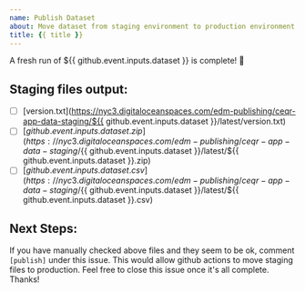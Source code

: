 ```yaml
---
name: Publish Dataset
about: Move dataset from staging environment to production environment
title: {{ title }}
---
```


A fresh run of ${{ github.event.inputs.dataset }} is complete! 🎉

## Staging files output:
- [ ] [version.txt](https://nyc3.digitaloceanspaces.com/edm-publishing/ceqr-app-data-staging/${{ github.event.inputs.dataset }}/latest/version.txt)
- [ ] [${{ github.event.inputs.dataset }}.zip](https://nyc3.digitaloceanspaces.com/edm-publishing/ceqr-app-data-staging/${{ github.event.inputs.dataset }}/latest/${{ github.event.inputs.dataset }}.zip)
- [ ] [${{ github.event.inputs.dataset }}.csv](https://nyc3.digitaloceanspaces.com/edm-publishing/ceqr-app-data-staging/${{ github.event.inputs.dataset }}/latest/${{ github.event.inputs.dataset }}.csv)

## Next Steps: 
If you have manually checked above files and they seem to be ok, comment `[publish]` under this issue. 
This would allow github actions to move staging files to production. 
Feel free to close this issue once it's all complete. Thanks!
